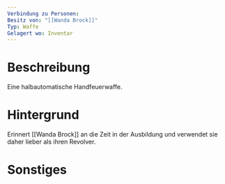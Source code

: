 ```yaml
---
Verbindung zu Personen: 
Besitz von: "[[Wanda Brock]]"
Typ: Waffe
Gelagert wo: Inventar
---
```

# Beschreibung

Eine halbautomatische Handfeuerwaffe.

# Hintergrund
Erinnert [[Wanda Brock]] an die Zeit in der Ausbildung und verwendet sie daher lieber als ihren Revolver.


# Sonstiges
